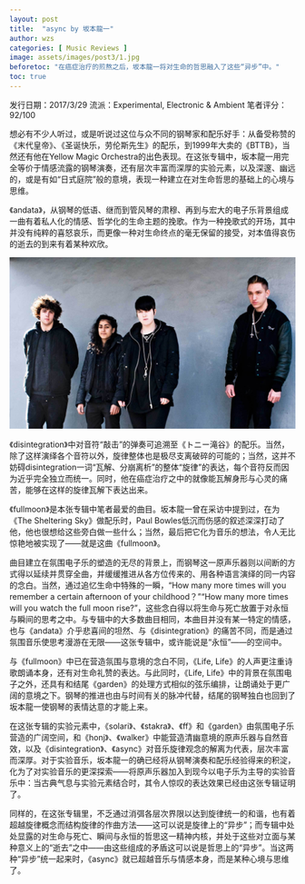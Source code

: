 ```yaml
---
layout: post
title:  "async by 坂本龍一"
author: wzs
categories: [ Music Reviews ]
image: assets/images/post3/1.jpg
beforetoc: "在癌症治疗的煎熬之后，坂本龍一将对生命的哲思融入了这些“异步”中。"
toc: true
---
```

发行日期：2017/3/29
流派：Experimental, Electronic & Ambient
笔者评分：92/100

想必有不少人听过，或是听说过这位与众不同的钢琴家和配乐好手：从备受称赞的《末代皇帝》、《圣诞快乐，劳伦斯先生》的配乐，到1999年大卖的《BTTB》，当然还有他在Yellow Magic Orchestra的出色表现。在这张专辑中，坂本龍一用完全等价于情感流露的钢琴演奏，还有层次丰富而深厚的实验元素，以及深邃、幽远的，或是有如“日式庭院”般的意境，表现一种建立在对生命哲思的基础上的心境与思维。

《andata》，从钢琴的低语、继而到管风琴的肃穆、再到与宏大的电子乐背景组成一曲有着私人化的情感、哲学化的生命主题的挽歌。作为一种挽歌式的开场，其中并没有纯粹的喜怒哀乐，而更像一种对生命终点的毫无保留的接受，对本值得哀伤的逝去的到来有着某种欢欣。

![(图片来自《终曲》)](https://raw.githubusercontent.com/wzs-zwdxsky/wzs-zwdxsky.github.io/main/assets/images/post1/2.jpg)

《disintegration》中对音符“敲击”的弹奏可追溯至《トニー滝谷》的配乐。当然，除了这样演绎各个音符以外，旋律整体也是极尽支离破碎的可能的；当然，这并不妨碍disintegration一词“瓦解、分崩离析”的整体“旋律”的表达，每个音符反而因为近乎完全独立而统一。同时，他在癌症治疗之中的就像能瓦解身形与心灵的痛苦，能够在这样的旋律瓦解下表达出来。

《fullmoon》是本张专辑中笔者最爱的曲目。坂本龍一曾在采访中提到过，在为《The Sheltering Sky》做配乐时，Paul Bowles低沉而伤感的叙述深深打动了他，他也很想给这些旁白做一些什么；当然，最后把它化为音乐的想法，令人无比惊艳地被实现了——就是这曲《fullmoon》。

曲目建立在氛围电子乐的塑造的无尽的背景上，而钢琴这一原声乐器则以间断的方式得以延续并贯穿全曲，并缓缓推进从各方位传来的、用各种语言演绎的同一内容的念白。当然，通过追忆生命中特殊的一瞬，“How many more times will you remember a certain afternoon of your childhood？”“How many more times will you watch the full moon rise?”，这些念白得以将生命与死亡放置于对永恒与瞬间的思考之中。与专辑中的大多数曲目相同，本曲目并没有某一特定的情感，也与《andata》介乎悲喜间的坦然、与《disintegration》的痛苦不同，而是通过氛围音乐使思考漫游在无限——这张专辑中，或许能说是“永恒”——的空间中。

与《fullmoon》中已在营造氛围与意境的念白不同，《Life, Life》的人声更注重诗歌朗诵本身，还有对生命礼赞的表达。与此同时，《Life, Life》中的背景在氛围电子之外，还具有和结尾《garden》的处理方式相似的弦乐编排，让朗诵处于更广阔的意境之下。钢琴的推进也由与时间有关的脉冲代替，结尾的钢琴独白也回到了坂本龍一使钢琴的表情达意的才能上来。

在这张专辑的实验元素中，《solari》、《stakra》、《ff》和《garden》由氛围电子乐营造的广阔空间，和《honj》、《walker》中能营造清幽意境的原声乐器与自然音效，以及《disintegration》、《async》对音乐旋律观念的解离为代表，层次丰富而深厚。对于实验音乐，坂本龍一的确已经将从钢琴演奏和配乐经验得来的积淀，化为了对实验音乐的更深探索——将原声乐器加入到现今以电子乐为主导的实验音乐中：当古典气息与实验元素结合时，其令人惊叹的表达效果已经由这张专辑证明了。

同样的，在这张专辑里，不乏通过消弭各层次界限以达到旋律统一的和谐，也有着超越旋律概念而结构旋律的作曲方法——这可以说是旋律上的“异步”；而专辑中处处显露的对生命与死亡、瞬间与永恒的哲思这一精神内核，并处于这些对立面与某种意义上的“逝去”之中——由这些组成的矛盾这可以说是哲思上的“异步”。当这两种“异步”统一起来时，《async》就已超越音乐与情感本身，而是某种心境与思维了。